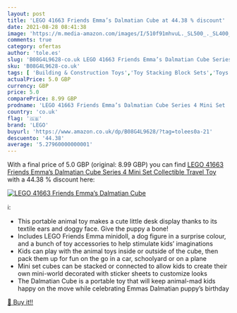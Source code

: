 ```yaml
---
layout: post
title: 'LEGO 41663 Friends Emma’s Dalmatian Cube at 44.38 % discount'
date: 2021-08-28 08:41:38
image: 'https://m.media-amazon.com/images/I/510f91mhvuL._SL500_._SL400_.jpg'
comments: true
category: ofertas
author: 'tole.es'
slug: 'B08G4L9628-co.uk LEGO 41663 Friends Emma’s Dalmatian Cube Series 4 Mini...'
sku: 'B08G4L9628-co.uk'
tags: [ 'Building & Construction Toys','Toy Stacking Block Sets','Toys & Games','Toys Store','lego', ]
actualPrice: 5.0 GBP
currency: GBP
price: 5.0
comparePrice: 8.99 GBP
prodname: 'LEGO 41663 Friends Emma’s Dalmatian Cube Series 4 Mini Set  Collectible Travel Toy'
country: 'co.uk'
flag: '🇬🇧'
brand: 'LEGO'
buyurl: 'https://www.amazon.co.uk/dp/B08G4L9628/?tag=tolees0a-21'
descuento: '44.38'
average: '5.27960000000001'
---
```


With a final price of 5.0 GBP (original: 8.99 GBP) you can find [LEGO 41663 Friends Emma’s Dalmatian Cube Series 4 Mini Set  Collectible Travel Toy](https://www.amazon.co.uk/dp/B08G4L9628/?tag=tolees0a-21) with a  44.38 % discount here:

[![LEGO 41663 Friends Emma’s Dalmatian Cube](https://m.media-amazon.com/images/I/510f91mhvuL._SL500_._SL400_.jpg)](https://www.amazon.co.uk/dp/B08G4L9628/?tag=tolees0a-21)

ℹ️:

- This portable animal toy makes a cute little desk display thanks to its textile ears and doggy face. Give the puppy a bone!
- Includes LEGO Friends Emma minidoll, a dog figure in a surprise colour, and a bunch of toy accessories to help stimulate kids’ imaginations
- Kids can play with the animal toys inside or outside of the cube, then pack them up for fun on the go in a car, schoolyard or on a plane
- Mini set cubes can be stacked or connected to allow kids to create their own mini-world decorated with sticker sheets to customize looks
- The Dalmatian Cube is a portable toy that will keep animal-mad kids happy on the move while celebrating Emmas Dalmatian puppy’s birthday

[🛒 Buy it!!](https://www.amazon.co.uk/dp/B08G4L9628/?tag=tolees0a-21)
